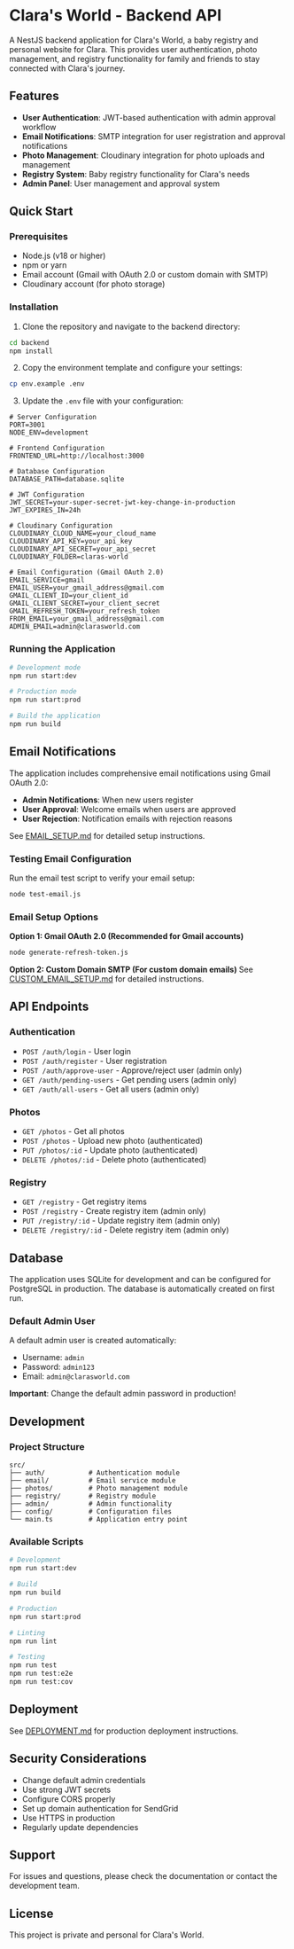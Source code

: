 # Clara's World - Backend API

A NestJS backend application for Clara's World, a baby registry and personal website for Clara. This provides user authentication, photo management, and registry functionality for family and friends to stay connected with Clara's journey.

## Features

- **User Authentication**: JWT-based authentication with admin approval workflow
- **Email Notifications**: SMTP integration for user registration and approval notifications
- **Photo Management**: Cloudinary integration for photo uploads and management
- **Registry System**: Baby registry functionality for Clara's needs
- **Admin Panel**: User management and approval system

## Quick Start

### Prerequisites

- Node.js (v18 or higher)
- npm or yarn
- Email account (Gmail with OAuth 2.0 or custom domain with SMTP)
- Cloudinary account (for photo storage)

### Installation

1. Clone the repository and navigate to the backend directory:

```bash
cd backend
npm install
```

2. Copy the environment template and configure your settings:

```bash
cp env.example .env
```

3. Update the `.env` file with your configuration:

```env
# Server Configuration
PORT=3001
NODE_ENV=development

# Frontend Configuration
FRONTEND_URL=http://localhost:3000

# Database Configuration
DATABASE_PATH=database.sqlite

# JWT Configuration
JWT_SECRET=your-super-secret-jwt-key-change-in-production
JWT_EXPIRES_IN=24h

# Cloudinary Configuration
CLOUDINARY_CLOUD_NAME=your_cloud_name
CLOUDINARY_API_KEY=your_api_key
CLOUDINARY_API_SECRET=your_api_secret
CLOUDINARY_FOLDER=claras-world

# Email Configuration (Gmail OAuth 2.0)
EMAIL_SERVICE=gmail
EMAIL_USER=your_gmail_address@gmail.com
GMAIL_CLIENT_ID=your_client_id
GMAIL_CLIENT_SECRET=your_client_secret
GMAIL_REFRESH_TOKEN=your_refresh_token
FROM_EMAIL=your_gmail_address@gmail.com
ADMIN_EMAIL=admin@clarasworld.com
```

### Running the Application

```bash
# Development mode
npm run start:dev

# Production mode
npm run start:prod

# Build the application
npm run build
```

## Email Notifications

The application includes comprehensive email notifications using Gmail OAuth 2.0:

- **Admin Notifications**: When new users register
- **User Approval**: Welcome emails when users are approved
- **User Rejection**: Notification emails with rejection reasons

See [EMAIL_SETUP.md](./EMAIL_SETUP.md) for detailed setup instructions.

### Testing Email Configuration

Run the email test script to verify your email setup:

```bash
node test-email.js
```

### Email Setup Options

**Option 1: Gmail OAuth 2.0 (Recommended for Gmail accounts)**
```bash
node generate-refresh-token.js
```

**Option 2: Custom Domain SMTP (For custom domain emails)**
See [CUSTOM_EMAIL_SETUP.md](./CUSTOM_EMAIL_SETUP.md) for detailed instructions.

## API Endpoints

### Authentication

- `POST /auth/login` - User login
- `POST /auth/register` - User registration
- `POST /auth/approve-user` - Approve/reject user (admin only)
- `GET /auth/pending-users` - Get pending users (admin only)
- `GET /auth/all-users` - Get all users (admin only)

### Photos

- `GET /photos` - Get all photos
- `POST /photos` - Upload new photo (authenticated)
- `PUT /photos/:id` - Update photo (authenticated)
- `DELETE /photos/:id` - Delete photo (authenticated)

### Registry

- `GET /registry` - Get registry items
- `POST /registry` - Create registry item (admin only)
- `PUT /registry/:id` - Update registry item (admin only)
- `DELETE /registry/:id` - Delete registry item (admin only)

## Database

The application uses SQLite for development and can be configured for PostgreSQL in production. The database is automatically created on first run.

### Default Admin User

A default admin user is created automatically:

- Username: `admin`
- Password: `admin123`
- Email: `admin@clarasworld.com`

**Important**: Change the default admin password in production!

## Development

### Project Structure

```
src/
├── auth/           # Authentication module
├── email/          # Email service module
├── photos/         # Photo management module
├── registry/       # Registry module
├── admin/          # Admin functionality
├── config/         # Configuration files
└── main.ts         # Application entry point
```

### Available Scripts

```bash
# Development
npm run start:dev

# Build
npm run build

# Production
npm run start:prod

# Linting
npm run lint

# Testing
npm run test
npm run test:e2e
npm run test:cov
```

## Deployment

See [DEPLOYMENT.md](./DEPLOYMENT.md) for production deployment instructions.

## Security Considerations

- Change default admin credentials
- Use strong JWT secrets
- Configure CORS properly
- Set up domain authentication for SendGrid
- Use HTTPS in production
- Regularly update dependencies

## Support

For issues and questions, please check the documentation or contact the development team.

## License

This project is private and personal for Clara's World.
